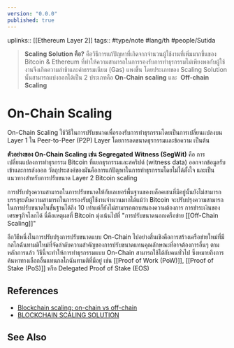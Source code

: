 ```yaml
---
version: "0.0.0"
published: true
---
```

uplinks:: [[Ethereum Layer 2]] 
tags:: #type/note #lang/th #people/Sutida
> **Scaling Solution คือ?**
> คือวิธีการเเก้ปัญหาที่เกิดจากจำนวนผู้ใช้งานที่เพิ่มมากขึ้นของ Bitcoin & Ethereum ที่ทำให้ความสามารถในการรองรับการทำธุรกรรมไม่เพียงพอกับผู้ใช้งานจึงเกิดความล่าช้าและค่าธรรมเนียม (Gas) แพงขึ้น
> โดยประเภทของ Scaling Solution นั้นสามารถแบ่งออกได้เป็น 2 ประเภทคือ **On-Chain scaling** และ  **Off-chain Scaling**

# On-Chain Scaling
On-Chain Scaling ใช้วิธีในการปรับขนาดเพื่อรองรับการทำธุรกรรมโดยเป็นการเปลี่ยนเเปลงบน Layer 1 ใน Peer-to-Peer (P2P) Layer โดยการลดขนาดธุรกรรมและข้อความ เป็นต้น 

**ตัวอย่างของ On-Chain Scaling เช่น** 
**Segregated Witness (SegWit)** คือ การเปลี่ยนแปลงการทำธุรกรรม Bitcoin ที่แยกธุรกรรมและสคริปต์ (witness data) ออกจากข้อมูลรับเข้าและการส่งออก วัตถุประสงค์ของมันคือการแก้ปัญหาในการทำธุรกรรมโดยไม่ได้ตั้งใจ และเป็นแนวทางสำหรับการปรับขนาด Layer 2 Bitcoin scaling 

การปรับปรุงความสามารถในการปรับขนาดให้กับเลเยอร์พื้นฐานของบล็อคเชนที่มีอยู่นั้นยังไม่สามารถบรรลุระดับความสามารถในการรองรับผู้ใช้งานจำนวนมากได้แม้ว่า Bitcoin จะปรับปรุงความสามารถในการปรับขนาดในขั้นฐานได้ถึง 10 เท่าแต่ก็ยังไม่สามารถตอบสนองความต้องการ การชำระเงินของเศรษฐกิจโลกได้ นี่คือเหตุผลที่ Bitcoin มุ่งเน้นไปที่ "การปรับขนาดนอกเครือข่าย [[Off-Chain Scaling]]" 

อีกวิธีหนึ่งในการปรับปรุงการปรับขนาดแบบ On-Chain ไปอย่างสิ้นเชิงคือการสร้างเครือข่ายใหม่ที่มีกลไกฉันทามติใหม่ที่จัดลำดับความสำคัญของการปรับขนาดแทนคุณลักษณะที่อาจต้องการอื่นๆ ตามหลักการแล้ว วิธีนี้จะทำให้การทำธุรกรรมแบบ On-Chain สามารถใช้ได้กับคนทั่วไป ซึ่งหมายถึงการค้นหาทางเลือกอื่นแทนกลไกฉันทามติที่มีอยู่ เช่น [[Proof of Work (PoW)]], [[Proof of Stake (PoS)]] หรือ Delegated Proof of Stake (EOS)

## References
- [Blockchain scaling: on-chain vs off-chain](https://bdtechtalks.com/2019/09/16/blockchain-scaling-on-chain-vs-off-chain/)
- [BLOCKCHAIN SCALING SOLUTION](https://academy.bitcoinaddict.org/blockchain-scaling-solution/)

## See Also
